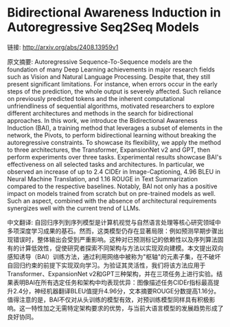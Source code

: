 # Bidirectional Awareness Induction in Autoregressive Seq2Seq Models

链接: http://arxiv.org/abs/2408.13959v1

原文摘要:
Autoregressive Sequence-To-Sequence models are the foundation of many Deep
Learning achievements in major research fields such as Vision and Natural
Language Processing. Despite that, they still present significant limitations.
For instance, when errors occur in the early steps of the prediction, the whole
output is severely affected. Such reliance on previously predicted tokens and
the inherent computational unfriendliness of sequential algorithms, motivated
researchers to explore different architectures and methods in the search for
bidirectional approaches. In this work, we introduce the Bidirectional
Awareness Induction (BAI), a training method that leverages a subset of
elements in the network, the Pivots, to perform bidirectional learning without
breaking the autoregressive constraints. To showcase its flexibility, we apply
the method to three architectures, the Transformer, ExpansionNet v2 and GPT,
then perform experiments over three tasks. Experimental results showcase BAI's
effectiveness on all selected tasks and architectures. In particular, we
observed an increase of up to 2.4 CIDEr in Image-Captioning, 4.96 BLEU in
Neural Machine Translation, and 1.16 ROUGE in Text Summarization compared to
the respective baselines. Notably, BAI not only has a positive impact on models
trained from scratch but on pre-trained models as well. Such an aspect,
combined with the absence of architectural requirements synergizes well with
the current trend of LLMs.

中文翻译:
自回归序列到序列模型是计算机视觉与自然语言处理等核心研究领域中多项深度学习成果的基石。然而，这类模型仍存在显著局限：例如预测早期步骤出现错误时，整体输出会受到严重影响。这种对已预测标记的依赖性以及序列算法固有的计算低效性，促使研究者探索不同架构与方法以实现双向建模。本文提出双向感知诱导（BAI）训练方法，通过利用网络中被称为"枢轴"的元素子集，在不破坏自回归约束的前提下实现双向学习。为验证其灵活性，我们将该方法应用于Transformer、ExpansionNet v2和GPT三种架构，并在三项任务上进行实验。结果表明BAI在所有选定任务和架构中均表现优异：图像描述任务CIDEr指标最高提升2.4分，神经机器翻译BLEU值提升4.96分，文本摘要ROUGE分数提高1.16分。值得注意的是，BAI不仅对从头训练的模型有效，对预训练模型同样具有积极影响。这一特性加之无需特定架构要求的优势，与当前大语言模型的发展趋势形成了良好协同。
